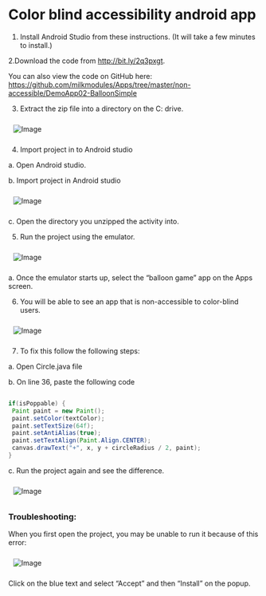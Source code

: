 # Color blind accessibility android app

1. Install Android Studio from these instructions. (It will take a few minutes to install.)

2.Download the code from http://bit.ly/2q3pxgt.

You can also view the code on GitHub here: https://github.com/milkmodules/Apps/tree/master/non-accessible/DemoApp02-BalloonSimple

3. Extract the zip file into a directory on the C: drive.
<img style="margin:10px;" src="https://github.com/milk-modules/milk-modules.github.io/blob/master/images/readme/image1.png" alt="Image">

4. Import project in to Android studio

a. Open Android studio.

b. Import project in Android studio

<img style="margin:10px;" src="https://github.com/milk-modules/milk-modules.github.io/blob/master/images/readme/image2.png" alt="Image">

c. Open the directory you unzipped the activity into.

5. Run the project using the emulator.

<img style="margin:10px;" src="https://github.com/milk-modules/milk-modules.github.io/blob/master/images/readme/image3.png" alt="Image">

a. Once the emulator starts up, select the “balloon game” app on the Apps screen.

6. You will be able to see an app that is non-accessible to color-blind users.

<img style="margin:10px;" src="https://github.com/milk-modules/milk-modules.github.io/blob/master/images/readme/image4.png" alt="Image">

7. To fix this follow the following steps:

a. Open Circle.java file

b. On line 36, paste the following code

```java

if(isPoppable) {
 Paint paint = new Paint();
 paint.setColor(textColor);
 paint.setTextSize(64f);
 paint.setAntiAlias(true);
 paint.setTextAlign(Paint.Align.CENTER);
 canvas.drawText("+", x, y + circleRadius / 2, paint);
}

```

c. Run the project again and see the difference.

<img style="margin:10px;" src="https://github.com/milk-modules/milk-modules.github.io/blob/master/images/readme/image5.png" alt="Image">

### Troubleshooting:
When you first open the project, you may be unable to run it because of this error:

<img style="margin:10px;" src="https://github.com/milk-modules/milk-modules.github.io/blob/master/images/readme/image6.png" alt="Image">

Click on the blue text and select “Accept” and then “Install” on the popup. 
